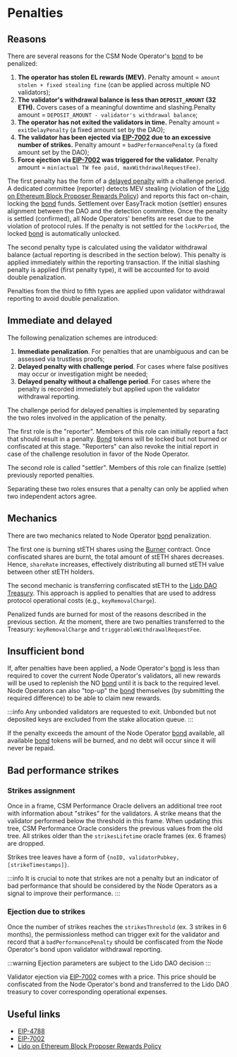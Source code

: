 # Penalties

## Reasons
There are several reasons for the CSM Node Operator's [bond](./join-csm#bond) to be penalized:
1. **The operator has stolen EL rewards (MEV).** Penalty amount = `amount stolen + fixed stealing fine` (can be applied across multiple NO validators);
2. **The validator's withdrawal balance is less than `DEPOSIT_AMOUNT` (32 ETH).** Covers cases of a meaningful downtime and slashing.Penalty amount = `DEPOSIT_AMOUNT - validator's withdrawal balance`;
3. **The operator has not exited the validators in time.**  Penalty amount = `exitDelayPenalty` (a fixed amount set by the DAO);
4. **The validator has been ejected via [EIP-7002](https://eips.ethereum.org/EIPS/eip-7002) due to an excessive number of strikes.** Penalty amount = `badPerformancePenalty` (a fixed amount set by the DAO);
5. **Force ejection via [EIP-7002](https://eips.ethereum.org/EIPS/eip-7002) was triggered for the validator.** Penalty amount = `min(actual TW fee paid, maxWithdrawalRequestFee)`.

The first penalty has the form of a [delayed penalty](#immediate-and-delayed) with a challenge period. A dedicated committee (reporter) detects MEV stealing (violation of the [Lido on Ethereum Block Proposer Rewards Policy](https://snapshot.org/#/lido-snapshot.eth/proposal/0x7ac2431dc0eddcad4a02ba220a19f451ab6b064a0eaef961ed386dc573722a7f)) and reports this fact on-chain, locking the [bond](./join-csm#bond) funds. Settlement over EasyTrack motion (settler) ensures alignment between the DAO and the detection committee. Once the penalty is settled (confirmed), all Node Operators' benefits are reset due to the violation of protocol rules. If the penalty is not settled for the `lockPeriod`, the locked [bond](./join-csm#bond) is automatically unlocked.

The second penalty type is calculated using the validator withdrawal balance (actual reporting is described in the section below). This penalty is applied immediately within the reporting transaction. If the initial slashing penalty is applied (first penalty type), it will be accounted for to avoid double penalization.

Penalties from the third to fifth types are applied upon validator withdrawal reporting to avoid double penalization.

## Immediate and delayed
The following penalization schemes are introduced:
1. **Immediate penalization**. For penalties that are unambiguous and can be assessed via trustless proofs;
2. **Delayed penalty with challenge period**. For cases where false positives may occur or investigation might be needed;
3. **Delayed penalty without a challenge period**. For cases where the penalty is recorded immediately but applied upon the validator withdrawal reporting.

The challenge period for delayed penalties is implemented by separating the two roles involved in the application of the penalty.

The first role is the "reporter". Members of this role can initially report a fact that should result in a penalty. [Bond](./join-csm#bond) tokens will be locked but not burned or confiscated at this stage. "Reporters" can also revoke the initial report in case of the challenge resolution in favor of the Node Operator.

The second role is called "settler". Members of this role can finalize (settle) previously reported penalties.

Separating these two roles ensures that a penalty can only be applied when two independent actors agree.

## Mechanics
There are two mechanics related to Node Operator [bond](./join-csm#bond) penalization.

The first one is burning stETH shares using the [Burner](/contracts/burner) contract. Once confiscated shares are burnt, the total amount of stETH shares decreases. Hence, `shareRate` increases, effectively distributing all burned stETH value between other stETH holders.

The second mechanic is transferring confiscated stETH to the [Lido DAO Treasury](https://etherscan.io/address/0x3e40D73EB977Dc6a537aF587D48316feE66E9C8c). This approach is applied to penalties that are used to address protocol operational costs (e.g., `keyRemovalCharge`).

Penalized funds are burned for most of the reasons described in the previous section. At the moment, there are two penalties transferred to the Treasury: `keyRemovalCharge` and `triggerableWithdrawalRequestFee`.

## Insufficient bond
If, after penalties have been applied, a Node Operator's [bond](./join-csm#bond) is less than required to cover the current Node Operator's validators, all new rewards will be used to replenish the NO [bond](./join-csm#bond) until it is back to the required level. Node Operators can also "top-up" the [bond](./join-csm#bond) themselves (by submitting the required difference) to be able to claim new rewards.

:::info
Any unbonded validators are requested to exit. Unbonded but not deposited keys are excluded from the stake allocation queue.
:::

If the penalty exceeds the amount of the Node Operator [bond](./join-csm#bond) available, all available [bond](./join-csm#bond) tokens will be burned, and no debt will occur since it will never be repaid.

## Bad performance strikes

### Strikes assignment

Once in a frame, CSM Performance Oracle delivers an additional tree root with information about "strikes" for the validators. A strike means that the validator performed below the threshold in this frame. When updating this tree, CSM Performance Oracle considers the previous values from the old tree. All strikes older than the `strikesLifetime` oracle frames (ex. 6 frames) are dropped.

Strikes tree leaves have a form of `{noID, validatorPubkey, [strikeTimestamps]}`.

:::info
It is crucial to note that strikes are not a penalty but an indicator of bad performance that should be considered by the Node Operators as a signal to improve their performance.
:::

### Ejection due to strikes
Once the number of strikes reaches the `strikesThreshold` (ex. 3 strikes in 6 months), the permissionless method can trigger exit for the validator and record that a `badPerformancePenalty` should be confiscated from the Node Operator's bond upon validator withdrawal reporting.

:::warning
Ejection parameters are subject to the Lido DAO decision
:::

Validator ejection via [EIP-7002](https://eips.ethereum.org/EIPS/eip-7002) comes with a price. This price should be confiscated from the Node Operator's bond and transferred to the Lido DAO treasury to cover corresponding operational expenses.


## Useful links

- [EIP-4788](https://eips.ethereum.org/EIPS/eip-4788)
- [EIP-7002](https://eips.ethereum.org/EIPS/eip-7002)
- [Lido on Ethereum Block Proposer Rewards Policy](https://snapshot.org/#/lido-snapshot.eth/proposal/0x7ac2431dc0eddcad4a02ba220a19f451ab6b064a0eaef961ed386dc573722a7f)

